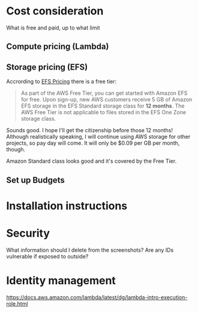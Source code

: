 # Cost consideration
What is free and paid, up to what limit

## Compute pricing (Lambda)

## Storage pricing (EFS)
Accrording to [EFS Pricing](https://aws.amazon.com/efs/pricing/) there is a free tier:
> As part of the AWS Free Tier, you can get started with Amazon EFS for free. Upon sign-up, new AWS customers receive 5 GB of Amazon EFS storage in the EFS Standard storage class for **12 months**. The AWS Free Tier is not applicable to files stored in the EFS One Zone storage class.

Sounds good. I hope I'll get the citizenship before those 12 months! Although realistically speaking, I will continue using AWS storage for other projects, so pay day will come. It will only be $0.09 per GB per month, though. 

Amazon Standard class looks good and it's covered by the Free Tier. 

## Set up Budgets

# Installation instructions


# Security

What information should I delete from the screenshots? Are any IDs vulnerable if exposed to outside?

# Identity management

https://docs.aws.amazon.com/lambda/latest/dg/lambda-intro-execution-role.html
